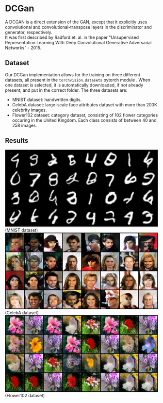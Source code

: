 # DCGan
A DCGAN is a direct extension of the GAN, except that it explicitly uses convolutional and convolutional-transpose layers in the discriminator and generator, respectively.  
It was first described by Radford et. al. in the paper "Unsupervised Representation Learning With Deep Convolutional Generative Adversarial Networks" - 2015.

## Dataset
Our DCGan implementation allows for the training on three different datasets, all present in the `torchvision.datasets` pytorch module . When one dataset is selected, it is automatically downloaded, if not already present, and put in the correct folder.
The three datasets are:  
* MNIST dataset: handwritten digits.
* CelebA dataset: large-scale face attributes dataset with more than 200K celebrity images.
* Flower102 dataset: category dataset, consisting of 102 flower categories occuring in the United Kingdom. Each class consists of between 40 and 258 images.

## Results
![](saved_images/MNIST1.png)   (MNIST dataset)
![](saved_images/CelebA1.png)  (CelebA dataset)
![](saved_images/Flower1.png)  (Flower102 dataset)